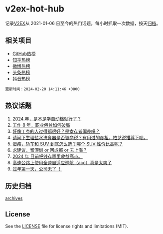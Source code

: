 # v2ex-hot-hub

 记录[V2EX](https://www.v2ex.com/)从 2021-01-06 日至今的热门话题。每小时抓取一次数据，按天[归档](archives)。
 
 ## 相关项目

- [GitHub热榜](https://github.com/lonnyzhang423/github-hot-hub)
- [知乎热榜](https://github.com/lonnyzhang423/zhihu-hot-hub)
- [微博热榜](https://github.com/lonnyzhang423/weibo-hot-hub)
- [头条热榜](https://github.com/lonnyzhang423/toutiao-hot-hub)
- [抖音热榜](https://github.com/lonnyzhang423/douyin-hot-hub)


 `更新时间：2024-02-20 14:11:46 +0800`

## 热议话题

1. [2024 年，是不是学自动档就行了？](https://www.v2ex.com/t/1016734)
1. [工作 8 年，职业倦怠如何破局](https://www.v2ex.com/t/1016579)
1. [好像丁克的人过得都很好？是幸存者偏差吗？](https://www.v2ex.com/t/1016649)
1. [请问下生理盐水洗鼻器是否智商税？有用过的彦祖、柏芝说推荐下呗。](https://www.v2ex.com/t/1016560)
1. [蛋疼，轿车和 SUV 到底怎么选？哪个 SUV 性价比高呢？](https://www.v2ex.com/t/1016592)
1. [求建议，留深圳 or 回成都 or 去上海？](https://www.v2ex.com/t/1016551)
1. [2024 年 目前把钱存哪里收益高点。](https://www.v2ex.com/t/1016722)
1. [高速公路上使用全速自适应巡航（acc）真是太爽了](https://www.v2ex.com/t/1016739)
1. [过年第一天，公司无了 ！](https://www.v2ex.com/t/1016608)

## 历史归档

[archives](archives)

## License

See the [LICENSE](LICENSE) file for license rights and limitations (MIT).
